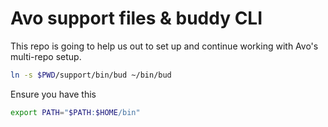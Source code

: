 # Avo support files & buddy CLI

This repo is going to help us out to set up and continue working with Avo's multi-repo setup.

```bash
ln -s $PWD/support/bin/bud ~/bin/bud
```

Ensure you have this

```bash
export PATH="$PATH:$HOME/bin"
```